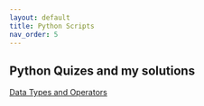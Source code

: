 ```yaml
---
layout: default
title: Python Scripts
nav_order: 5
---
```


## Python Quizes and my solutions  

[Data Types and Operators](https://colab.research.google.com/drive/11kzHcA3HdRgIx2WZ3qsnjBeoHMRs8iIH?usp=sharing)
